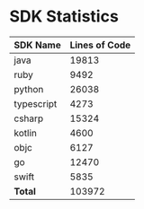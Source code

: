 # SDK Statistics

| SDK Name | Lines of Code |
| -------- | ------------- |
| java | 19813 |
| ruby | 9492 |
| python | 26038 |
| typescript | 4273 |
| csharp | 15324 |
| kotlin | 4600 |
| objc | 6127 |
| go | 12470 |
| swift | 5835 |
| **Total** | 103972 |
